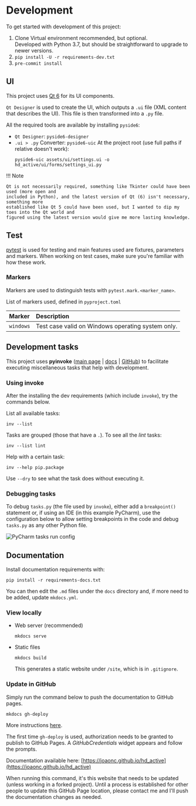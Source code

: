 # Development

To get started with development of this project:

1. Clone
   Virtual environment recommended, but optional.  
   Developed with Python 3.7, but should be straightforward to upgrade to newer versions.
2. `pip install -U -r requirements-dev.txt`
3. `pre-commit install`

## UI
This project uses [Qt 6](https://www.qt.io) for its UI components.

`Qt Designer` is used to create the UI, which outputs a `.ui` file (XML content that describes the
UI). This file is then transformed into a `.py` file.

All the required tools are available by installing `pyside6`:

* `Qt Designer`: `pyside6-designer`
* `.ui > .py` Converter: `pyside6-uic`
  At the project root (use full paths if relative doesn't work):
  ```
  pyside6-uic assets/ui/settings.ui -o hd_active/ui/forms/settings_ui.py
  ```

!!! Note

    Qt is not necessarily required, something like Tkinter could have been used (more open and
    included in Python), and the latest version of Qt (6) isn't necessary, something more
    established like Qt 5 could have been used, but I wanted to dip my toes into the Qt world and
    figured using the latest version would give me more lasting knowledge.

## Test
[pytest](https://pytest.org) is used for testing and main features used are fixtures, parameters
and markers. When working on test cases, make sure you're familiar with how these work.

### Markers
Markers are used to distinguish tests with `pytest.mark.<marker_name>`.

List of markers used, defined in `pyproject.toml`

| Marker | Description                                       |
|:-------|:--------------------------------------------------|
| `windows` | Test case valid on Windows operating system only. |

## Development tasks
This project uses **pyinvoke** ([main page](https://www.pyinvoke.org/) | [docs](https://docs.pyinvoke.org/en/stable/) |
[GitHub](https://github.com/pyinvoke/invoke)) to facilitate executing miscellaneous tasks that help
with development.

### Using invoke
After the installing the dev requirements (which include `invoke`), try the commands below.

List all available tasks:
```
inv --list
```

Tasks are grouped (those that have a `.`). To see all the _lint_ tasks:
```
inv --list lint
```

Help with a certain task:
```
inv --help pip.package
```

Use `--dry` to see what the task does without executing it.

### Debugging tasks
To debug `tasks.py` (the file used by `invoke`), either add a `breakpoint()` statement or, if using
an IDE (in this example PyCharm), use the configuration below to allow setting breakpoints in the
code and debug `tasks.py` as any other Python file.

![PyCharm tasks run config](images/pycharm_tasks_run_config.png)

## Documentation
Install documentation requirements with:
```
pip install -r requirements-docs.txt
```

You can then edit the `.md` files under the `docs` directory and, if more need to be added, update
`mkdocs.yml`.

### View locally

* Web server (recommended)
  ```
  mkdocs serve
  ```
* Static files
  ```
  mkdocs build
  ```
  This generates a static website under `/site`, which is in `.gitignore`.

### Update in GitHub

Simply run the command below to push the documentation to GitHub pages.

```
mkdocs gh-deploy
```

More instructions [here](https://www.mkdocs.org/user-guide/deploying-your-docs/#github-pages).

The first time `gh-deploy` is used, authorization needs to be granted to publish to GitHub Pages.
A _GitHubCredentials_ widget appears and follow the prompts.

Documentation available here: [https://joaonc.github.io/hd_active](https://joaonc.github.io/hd_active)

When running this command, it's this website that needs to be updated (unless working in a forked
project). Until a process is established for other people to update this GitHub Page location,
please contact me and I'll push the documentation changes as needed.
